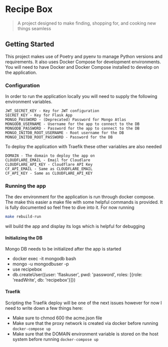 # Recipe Box

> A project designed to make finding, shopping for, and cooking new things seamless

## Getting Started

This project makes use of Poetry and pyenv to manage Python versions and requirements. It also uses Docker Compose for development environments. You will need to have Docker and Docker Compose installed to develop on the application.

### Configuration
In order to run the application locally you will need to supply the following environment variables. 

```
JWT_SECRET_KEY - Key for JWT configuration
SECRET_KEY - Key for Flask App
MONGO_PASSWORD - (Deprecated) Password for Mongo Atlas
MONGODB_USERNAME - Username for the app to connect to the DB
MONGODB_PASSWORD - Password for the app to connect to the DB
MONGO_INITDB_ROOT_USERNAME - Root username for the DB
MONGO_INITDB_ROOT_PASSWORD - Password for the DB
```

To deploy the application with Traefik these other variables are also needed
```
DOMAIN - The domain to deploy the app on
CLOUDFLARE_EMAIL - Email for Cloudlare 
CLOUDFLARE_API_KEY - Cloudflare API Key
CF_API_EMAIL - Same as CLOUDFLARE_EMAIL
CF_API_KEY - Same as CLOUDFLARE_API_KEY
```

### Running the app
The dev environment for the application is run through docker compose. The make this easier a make file with some helpful commands is provided. It is fully documented so feel free to dive into it. For now running
```sh
make rebuild-run
```
will build the app and display its logs which is helpful for debugging

#### Initializing the DB
Mongo DB needs to be initialized after the app is started

* docker exec -it mongodb bash
* mongo -u mongodbuser -p
* use recipebox
* db.createUser({user: 'flaskuser', pwd: 'password', roles: [{role: 'readWrite', db: 'recipebox'}]})

#### Traefik
Scripting the Traefik deploy will be one of the next issues however for now I need to write down a few things here:

* Make sure to chmod 600 the acme.json file
* Make sure that the proxy network is created via docker before running `docker-compose up`
* Make sure that the DOMAIN environment variable is stored on the host system before running `docker-compose up`
